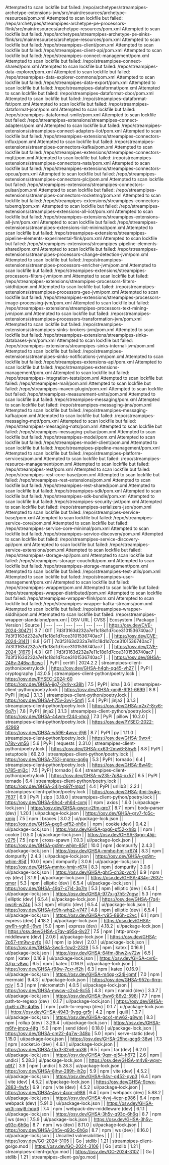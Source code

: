 <!--\n  ~ Licensed to the Apache Software Foundation (ASF) under one or more\n  ~ contributor license agreements.  See the NOTICE file distributed with\n  ~ this work for additional information regarding copyright ownership.\n  ~ The ASF licenses this file to You under the Apache License, Version 2.0\n  ~ (the "License"); you may not use this file except in compliance with\n  ~ the License.  You may obtain a copy of the License at\n  ~\n  ~    http://www.apache.org/licenses/LICENSE-2.0\n  ~\n  ~ Unless required by applicable law or agreed to in writing, software\n  ~ distributed under the License is distributed on an "AS IS" BASIS,\n  ~ WITHOUT WARRANTIES OR CONDITIONS OF ANY KIND, either express or implied.\n  ~ See the License for the specific language governing permissions and\n  ~ limitations under the License.\n  ~\n  -->
Attempted to scan lockfile but failed: /repo/archetypes/streampipes-archetype-extensions-jvm/src/main/resources/archetype-resources/pom.xml
Attempted to scan lockfile but failed: /repo/archetypes/streampipes-archetype-pe-processors-flink/src/main/resources/archetype-resources/pom.xml
Attempted to scan lockfile but failed: /repo/archetypes/streampipes-archetype-pe-sinks-flink/src/main/resources/archetype-resources/pom.xml
Attempted to scan lockfile but failed: /repo/streampipes-client/pom.xml
Attempted to scan lockfile but failed: /repo/streampipes-client-api/pom.xml
Attempted to scan lockfile but failed: /repo/streampipes-connect-management/pom.xml
Attempted to scan lockfile but failed: /repo/streampipes-connect-shared/pom.xml
Attempted to scan lockfile but failed: /repo/streampipes-data-explorer/pom.xml
Attempted to scan lockfile but failed: /repo/streampipes-data-explorer-commons/pom.xml
Attempted to scan lockfile but failed: /repo/streampipes-data-export/pom.xml
Attempted to scan lockfile but failed: /repo/streampipes-dataformat/pom.xml
Attempted to scan lockfile but failed: /repo/streampipes-dataformat-cbor/pom.xml
Attempted to scan lockfile but failed: /repo/streampipes-dataformat-fst/pom.xml
Attempted to scan lockfile but failed: /repo/streampipes-dataformat-json/pom.xml
Attempted to scan lockfile but failed: /repo/streampipes-dataformat-smile/pom.xml
Attempted to scan lockfile but failed: /repo/streampipes-extensions/streampipes-connect-adapters/pom.xml
Attempted to scan lockfile but failed: /repo/streampipes-extensions/streampipes-connect-adapters-iiot/pom.xml
Attempted to scan lockfile but failed: /repo/streampipes-extensions/streampipes-connectors-influx/pom.xml
Attempted to scan lockfile but failed: /repo/streampipes-extensions/streampipes-connectors-kafka/pom.xml
Attempted to scan lockfile but failed: /repo/streampipes-extensions/streampipes-connectors-mqtt/pom.xml
Attempted to scan lockfile but failed: /repo/streampipes-extensions/streampipes-connectors-nats/pom.xml
Attempted to scan lockfile but failed: /repo/streampipes-extensions/streampipes-connectors-opcua/pom.xml
Attempted to scan lockfile but failed: /repo/streampipes-extensions/streampipes-connectors-plc/pom.xml
Attempted to scan lockfile but failed: /repo/streampipes-extensions/streampipes-connectors-pulsar/pom.xml
Attempted to scan lockfile but failed: /repo/streampipes-extensions/streampipes-connectors-rocketmq/pom.xml
Attempted to scan lockfile but failed: /repo/streampipes-extensions/streampipes-connectors-tubemq/pom.xml
Attempted to scan lockfile but failed: /repo/streampipes-extensions/streampipes-extensions-all-iiot/pom.xml
Attempted to scan lockfile but failed: /repo/streampipes-extensions/streampipes-extensions-all-jvm/pom.xml
Attempted to scan lockfile but failed: /repo/streampipes-extensions/streampipes-extensions-iiot-minimal/pom.xml
Attempted to scan lockfile but failed: /repo/streampipes-extensions/streampipes-pipeline-elements-experimental-flink/pom.xml
Attempted to scan lockfile but failed: /repo/streampipes-extensions/streampipes-pipeline-elements-shared/pom.xml
Attempted to scan lockfile but failed: /repo/streampipes-extensions/streampipes-processors-change-detection-jvm/pom.xml
Attempted to scan lockfile but failed: /repo/streampipes-extensions/streampipes-processors-enricher-jvm/pom.xml
Attempted to scan lockfile but failed: /repo/streampipes-extensions/streampipes-processors-filters-jvm/pom.xml
Attempted to scan lockfile but failed: /repo/streampipes-extensions/streampipes-processors-filters-siddhi/pom.xml
Attempted to scan lockfile but failed: /repo/streampipes-extensions/streampipes-processors-geo-jvm/pom.xml
Attempted to scan lockfile but failed: /repo/streampipes-extensions/streampipes-processors-image-processing-jvm/pom.xml
Attempted to scan lockfile but failed: /repo/streampipes-extensions/streampipes-processors-text-mining-jvm/pom.xml
Attempted to scan lockfile but failed: /repo/streampipes-extensions/streampipes-processors-transformation-jvm/pom.xml
Attempted to scan lockfile but failed: /repo/streampipes-extensions/streampipes-sinks-brokers-jvm/pom.xml
Attempted to scan lockfile but failed: /repo/streampipes-extensions/streampipes-sinks-databases-jvm/pom.xml
Attempted to scan lockfile but failed: /repo/streampipes-extensions/streampipes-sinks-internal-jvm/pom.xml
Attempted to scan lockfile but failed: /repo/streampipes-extensions/streampipes-sinks-notifications-jvm/pom.xml
Attempted to scan lockfile but failed: /repo/streampipes-extensions-api/pom.xml
Attempted to scan lockfile but failed: /repo/streampipes-extensions-management/pom.xml
Attempted to scan lockfile but failed: /repo/streampipes-integration-tests/pom.xml
Attempted to scan lockfile but failed: /repo/streampipes-mail/pom.xml
Attempted to scan lockfile but failed: /repo/streampipes-maven-plugin/pom.xml
Attempted to scan lockfile but failed: /repo/streampipes-measurement-units/pom.xml
Attempted to scan lockfile but failed: /repo/streampipes-messaging/pom.xml
Attempted to scan lockfile but failed: /repo/streampipes-messaging-jms/pom.xml
Attempted to scan lockfile but failed: /repo/streampipes-messaging-kafka/pom.xml
Attempted to scan lockfile but failed: /repo/streampipes-messaging-mqtt/pom.xml
Attempted to scan lockfile but failed: /repo/streampipes-messaging-nats/pom.xml
Attempted to scan lockfile but failed: /repo/streampipes-messaging-pulsar/pom.xml
Attempted to scan lockfile but failed: /repo/streampipes-model/pom.xml
Attempted to scan lockfile but failed: /repo/streampipes-model-client/pom.xml
Attempted to scan lockfile but failed: /repo/streampipes-pipeline-management/pom.xml
Attempted to scan lockfile but failed: /repo/streampipes-platform-services/pom.xml
Attempted to scan lockfile but failed: /repo/streampipes-resource-management/pom.xml
Attempted to scan lockfile but failed: /repo/streampipes-rest/pom.xml
Attempted to scan lockfile but failed: /repo/streampipes-rest-core-base/pom.xml
Attempted to scan lockfile but failed: /repo/streampipes-rest-extensions/pom.xml
Attempted to scan lockfile but failed: /repo/streampipes-rest-shared/pom.xml
Attempted to scan lockfile but failed: /repo/streampipes-sdk/pom.xml
Attempted to scan lockfile but failed: /repo/streampipes-sdk-bundle/pom.xml
Attempted to scan lockfile but failed: /repo/streampipes-security-jwt/pom.xml
Attempted to scan lockfile but failed: /repo/streampipes-serializers-json/pom.xml
Attempted to scan lockfile but failed: /repo/streampipes-service-base/pom.xml
Attempted to scan lockfile but failed: /repo/streampipes-service-core/pom.xml
Attempted to scan lockfile but failed: /repo/streampipes-service-core-minimal/pom.xml
Attempted to scan lockfile but failed: /repo/streampipes-service-discovery/pom.xml
Attempted to scan lockfile but failed: /repo/streampipes-service-discovery-api/pom.xml
Attempted to scan lockfile but failed: /repo/streampipes-service-extensions/pom.xml
Attempted to scan lockfile but failed: /repo/streampipes-storage-api/pom.xml
Attempted to scan lockfile but failed: /repo/streampipes-storage-couchdb/pom.xml
Attempted to scan lockfile but failed: /repo/streampipes-storage-management/pom.xml
Attempted to scan lockfile but failed: /repo/streampipes-test-utils/pom.xml
Attempted to scan lockfile but failed: /repo/streampipes-user-management/pom.xml
Attempted to scan lockfile but failed: /repo/streampipes-wrapper/pom.xml
Attempted to scan lockfile but failed: /repo/streampipes-wrapper-distributed/pom.xml
Attempted to scan lockfile but failed: /repo/streampipes-wrapper-flink/pom.xml
Attempted to scan lockfile but failed: /repo/streampipes-wrapper-kafka-streams/pom.xml
Attempted to scan lockfile but failed: /repo/streampipes-wrapper-siddhi/pom.xml
Attempted to scan lockfile but failed: /repo/streampipes-wrapper-standalone/pom.xml
| OSV URL | CVSS | Ecosystem | Package | Version | Source |
| --- | --- | --- | --- | --- | --- |
| https://osv.dev/CVE-2024-30471 | 3.7 | GIT | 7d3f3163d232a7e11c18d1d7cce3101536740ac7 | 7d3f3163d232a7e11c18d1d7cce3101536740ac7 | . |
| https://osv.dev/CVE-2024-31411 | 8.8 | GIT | 7d3f3163d232a7e11c18d1d7cce3101536740ac7 | 7d3f3163d232a7e11c18d1d7cce3101536740ac7 | . |
| https://osv.dev/CVE-2024-31979 | 4.3 | GIT | 7d3f3163d232a7e11c18d1d7cce3101536740ac7 | 7d3f3163d232a7e11c18d1d7cce3101536740ac7 | . |
| https://osv.dev/GHSA-248v-346w-9cwc |  | PyPI | certifi | 2024.2.2 | streampipes-client-python/poetry.lock |
| https://osv.dev/GHSA-h4gh-qq45-vh27 |  | PyPI | cryptography | 42.0.5 | streampipes-client-python/poetry.lock |
| https://osv.dev/PYSEC-2024-60<br/>https://osv.dev/GHSA-jjg7-2v4v-x38h | 7.5 | PyPI | idna | 3.6 | streampipes-client-python/poetry.lock |
| https://osv.dev/GHSA-gmj6-6f8f-6699 | 8.8 | PyPI | jinja2 | 3.1.3 | streampipes-client-python/poetry.lock |
| https://osv.dev/GHSA-h75v-3vvj-5mfj | 5.4 | PyPI | jinja2 | 3.1.3 | streampipes-client-python/poetry.lock |
| https://osv.dev/GHSA-q2x7-8rv6-6q7h | 7.8 | PyPI | jinja2 | 3.1.3 | streampipes-client-python/poetry.lock |
| https://osv.dev/GHSA-44wm-f244-xhp3 | 7.3 | PyPI | pillow | 10.2.0 | streampipes-client-python/poetry.lock |
| https://osv.dev/PYSEC-2022-42969<br/>https://osv.dev/GHSA-w596-4wvx-j9j6 | 8.7 | PyPI | py | 1.11.0 | streampipes-client-python/poetry.lock |
| https://osv.dev/GHSA-9wx4-h78v-vm56 | 5.6 | PyPI | requests | 2.31.0 | streampipes-client-python/poetry.lock |
| https://osv.dev/GHSA-cx63-2mw6-8hw5 | 8.8 | PyPI | setuptools | 69.2.0 | streampipes-client-python/poetry.lock |
| https://osv.dev/GHSA-753j-mpmx-qq6g | 5.3 | PyPI | tornado | 6.4 | streampipes-client-python/poetry.lock |
| https://osv.dev/GHSA-8w49-h785-mj3c | 7.5 | PyPI | tornado | 6.4 | streampipes-client-python/poetry.lock |
| https://osv.dev/GHSA-w235-7p84-xx57 | 6.5 | PyPI | tornado | 6.4 | streampipes-client-python/poetry.lock |
| https://osv.dev/GHSA-34jh-p97f-mpxf | 4.4 | PyPI | urllib3 | 2.2.1 | streampipes-client-python/poetry.lock |
| https://osv.dev/GHSA-jfmj-5v4g-7637 | 6.9 | PyPI | zipp | 3.18.0 | streampipes-client-python/poetry.lock |
| https://osv.dev/GHSA-8hc4-vh64-cxmj |  | npm | axios | 1.6.0 | ui/package-lock.json |
| https://osv.dev/GHSA-qwcr-r2fm-qrc7 | 8.7 | npm | body-parser (dev) | 1.20.1 | ui/package-lock.json |
| https://osv.dev/GHSA-grv7-fg5c-xmjg | 7.5 | npm | braces | 3.0.2 | ui/package-lock.json |
| https://osv.dev/GHSA-pxg6-pf52-xh8x |  | npm | cookie (dev) | 0.4.2 | ui/package-lock.json |
| https://osv.dev/GHSA-pxg6-pf52-xh8x |  | npm | cookie | 0.5.0 | ui/package-lock.json |
| https://osv.dev/GHSA-3xgq-45jj-v275 | 7.5 | npm | cross-spawn | 7.0.3 | ui/package-lock.json |
| https://osv.dev/GHSA-gx9m-whjm-85jf | 10.0 | npm | dompurify | 2.4.3 | ui/package-lock.json |
| https://osv.dev/GHSA-mmhx-hmjr-r674 | 8.3 | npm | dompurify | 2.4.3 | ui/package-lock.json |
| https://osv.dev/GHSA-gx9m-whjm-85jf | 10.0 | npm | dompurify | 3.0.6 | ui/package-lock.json |
| https://osv.dev/GHSA-mmhx-hmjr-r674 | 8.3 | npm | dompurify | 3.0.6 | ui/package-lock.json |
| https://osv.dev/GHSA-ghr5-ch3p-vcr6 | 6.9 | npm | ejs (dev) | 3.1.9 | ui/package-lock.json |
| https://osv.dev/GHSA-434g-2637-qmqr | 5.3 | npm | elliptic (dev) | 6.5.4 | ui/package-lock.json |
| https://osv.dev/GHSA-49q7-c7j4-3p7m | 5.3 | npm | elliptic (dev) | 6.5.4 | ui/package-lock.json |
| https://osv.dev/GHSA-977x-g7h5-7qgw | 5.3 | npm | elliptic (dev) | 6.5.4 | ui/package-lock.json |
| https://osv.dev/GHSA-f7q4-pwc6-w24p | 5.3 | npm | elliptic (dev) | 6.5.4 | ui/package-lock.json |
| https://osv.dev/GHSA-fc9h-whq2-v747 | 4.8 | npm | elliptic (dev) | 6.5.4 | ui/package-lock.json |
| https://osv.dev/GHSA-rv95-896h-c2vc | 6.1 | npm | express (dev) | 4.18.2 | ui/package-lock.json |
| https://osv.dev/GHSA-qw6h-vgh9-j6wx | 5.0 | npm | express (dev) | 4.18.2 | ui/package-lock.json |
| https://osv.dev/GHSA-c7qv-q95q-8v27 | 7.5 | npm | http-proxy-middleware (dev) | 2.0.6 | ui/package-lock.json |
| https://osv.dev/GHSA-2p57-rm9w-gvfp | 8.1 | npm | ip (dev) | 2.0.1 | ui/package-lock.json |
| https://osv.dev/GHSA-3wc5-fcw2-2329 | 5.5 | npm | katex | 0.16.9 | ui/package-lock.json |
| https://osv.dev/GHSA-64fm-8hw2-v72w | 6.5 | npm | katex | 0.16.9 | ui/package-lock.json |
| https://osv.dev/GHSA-cvr6-37gx-v8wc | 6.5 | npm | katex | 0.16.9 | ui/package-lock.json |
| https://osv.dev/GHSA-f98w-7cxr-ff2h | 6.3 | npm | katex | 0.16.9 | ui/package-lock.json |
| https://osv.dev/GHSA-m4gq-x24j-jpmf | 7.0 | npm | mermaid | 9.4.3 | ui/package-lock.json |
| https://osv.dev/GHSA-952p-6rrq-rcjv | 5.3 | npm | micromatch | 4.0.5 | ui/package-lock.json |
| https://osv.dev/GHSA-mwcw-c2x4-8c55 | 4.3 | npm | nanoid (dev) | 3.3.7 | ui/package-lock.json |
| https://osv.dev/GHSA-9wv6-86v2-598j | 7.7 | npm | path-to-regexp (dev) | 0.1.7 | ui/package-lock.json |
| https://osv.dev/GHSA-rhx6-c78j-4q9w |  | npm | path-to-regexp (dev) | 0.1.7 | ui/package-lock.json |
| https://osv.dev/GHSA-4943-9vgg-gr5r | 4.2 | npm | quill | 1.3.7 | ui/package-lock.json |
| https://osv.dev/GHSA-gcx4-mw62-g8wm | 8.3 | npm | rollup (dev) | 3.29.4 | ui/package-lock.json |
| https://osv.dev/GHSA-m6fv-jmcg-4jfg | 5.0 | npm | send (dev) | 0.18.0 | ui/package-lock.json |
| https://osv.dev/GHSA-cm22-4g7w-348p | 5.0 | npm | serve-static (dev) | 1.15.0 | ui/package-lock.json |
| https://osv.dev/GHSA-25hc-qcg6-38wj | 7.3 | npm | socket.io (dev) | 4.6.1 | ui/package-lock.json |
| https://osv.dev/GHSA-f5x3-32g6-xq36 | 6.5 | npm | tar (dev) | 6.2.0 | ui/package-lock.json |
| https://osv.dev/GHSA-9qxr-qj54-h672 | 2.6 | npm | undici | 5.28.3 | ui/package-lock.json |
| https://osv.dev/GHSA-m4v8-wqvr-p9f7 | 3.9 | npm | undici | 5.28.3 | ui/package-lock.json |
| https://osv.dev/GHSA-8jhw-289h-jh2g | 5.9 | npm | vite (dev) | 4.5.2 | ui/package-lock.json |
| https://osv.dev/GHSA-64vr-g452-qvp3 | 6.4 | npm | vite (dev) | 4.5.2 | ui/package-lock.json |
| https://osv.dev/GHSA-9cwx-2883-4wfx | 6.9 | npm | vite (dev) | 4.5.2 | ui/package-lock.json |
| https://osv.dev/GHSA-4vvj-4cpr-p986 | 6.4 | npm | webpack (dev) | 5.88.2 | ui/package-lock.json |
| https://osv.dev/GHSA-4vvj-4cpr-p986 | 6.4 | npm | webpack (dev) | 5.91.0 | ui/package-lock.json |
| https://osv.dev/GHSA-wr3j-pwj9-hqq6 | 7.4 | npm | webpack-dev-middleware (dev) | 6.1.1 | ui/package-lock.json |
| https://osv.dev/GHSA-3h5v-q93c-6h6q | 8.7 | npm | ws (dev) | 7.5.9 | ui/package-lock.json |
| https://osv.dev/GHSA-3h5v-q93c-6h6q | 8.7 | npm | ws (dev) | 8.11.0 | ui/package-lock.json |
| https://osv.dev/GHSA-3h5v-q93c-6h6q | 8.7 | npm | ws (dev) | 8.16.0 | ui/package-lock.json |
| Uncalled vulnerabilities |  |  |  |  |  |
| https://osv.dev/GO-2024-3105 |  | Go | stdlib | 1.21 | streampipes-client-go/go.mod |
| https://osv.dev/GO-2024-3106 |  | Go | stdlib | 1.21 | streampipes-client-go/go.mod |
| https://osv.dev/GO-2024-3107 |  | Go | stdlib | 1.21 | streampipes-client-go/go.mod |
